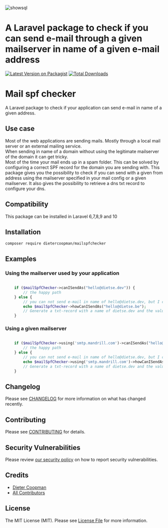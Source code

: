 ![showsql](https://banners.beyondco.de/mailspfchecker.png?theme=light&packageManager=composer+require&packageName=dietercoopman%2Fmailspfchecker&pattern=architect&style=style_1&description=A+Laravel+package+to+check+if+your+application+can+send+e-mail+in+name+of+a+given+address.&md=1&showWatermark=1&fontSize=100px&images=https%3A%2F%2Flaravel.com%2Fimg%2Flogomark.min.svg)

# A Laravel package to check if you can send e-mail through a given mailserver in name of a given e-mail address

[![Latest Version on Packagist](https://img.shields.io/packagist/v/dietercoopman/mailspfchecker.svg?style=flat-square)](https://packagist.org/packages/dietercoopman/mailspfchecker)
[![Total Downloads](https://img.shields.io/packagist/dt/dietercoopman/mailspfchecker.svg?style=flat-square)](https://packagist.org/packages/dietercoopman/mailspfchecker)

# Mail spf checker

A Laravel package to check if your application can send e-mail in name of a given address.

## Use case

Most of the web applications are sending mails.  Mostly through a local mail server or an external mailing service.  
When sending in name of a domain without using the legitimate mailserver of the domain it can get tricky.  
Most of the time your mail ends up in a spam folder.  This can be solved by configuring a correct SPF record for the domain you are sending with.  This package
gives you the possibility to check if you can send with a given from address using the mailserver specified in your mail config
or a given mailserver.  It also gives the possibility to retrieve a dns txt record to configure your dns. 

## Compatibility

This package can be installed in Laravel 6,7,8,9 and 10

## Installation

```shell
composer require dietercoopman/mailspfchecker
```

## Examples

### Using the mailserver used by your application

```php 

    if ($mailSpfChecker->canISendAs("hello@dietse.dev")) {
        // the happy path
    } else {
        // you can not send e-mail in name of hello@dietse.dev, but I can tell you what to do  
        echo $mailSpfChecker->howCanISendAs("hello@dietse.be");
        // Generate a txt-record with a name of dietse.dev and the value v=spf1 ip4:#.#.#.# -all
    }
```

### Using a given mailserver

```php 

    if ($mailSpfChecker->using('smtp.mandrill.com')->canISendAs("hello@dietse.dev")) {
        // the happy path
    } else {
        // you can not send e-mail in name of hello@dietse.dev, but I can tell you what to do  
        echo $mailSpfChecker->using('smtp.mandrill.com')->howCanISendAs("hello@dietse.be");
        // Generate a txt-record with a name of dietse.dev and the value v=spf1 ip4:spf.mandrill.com -all
    }
```

## Changelog

Please see [CHANGELOG](CHANGELOG.md) for more information on what has changed recently.

## Contributing

Please see [CONTRIBUTING](.github/CONTRIBUTING.md) for details.

## Security Vulnerabilities

Please review [our security policy](../../security/policy) on how to report security vulnerabilities.

## Credits

- [Dieter Coopman](https://github.com/dietercoopman)
- [All Contributors](../../contributors)

## License

The MIT License (MIT). Please see [License File](LICENSE.md) for more information.
